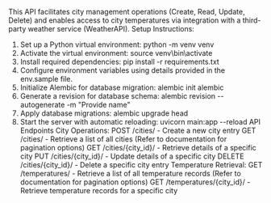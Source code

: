 This API facilitates city management operations (Create, Read, Update, Delete) and enables access to city temperatures via integration with a third-party weather service (WeatherAPI).
Setup Instructions:
   1. Set up a Python virtual environment: python -m venv venv
   2. Activate the virtual environment: source venv\bin\activate
   3. Install required dependencies: pip install -r requirements.txt
   4. Configure environment variables using details provided in the env.sample file.
   5. Initialize Alembic for database migration: alembic init alembic
   6. Generate a revision for database schema: alembic revision --autogenerate -m "Provide name"
   7. Apply database migrations: alembic upgrade head
   8. Start the server with automatic reloading: uvicorn main:app --reload
API Endpoints
City Operations:
POST /cities/ - Create a new city entry
GET /cities/ - Retrieve a list of all cities (Refer to documentation for pagination options)
GET /cities/{city_id}/ - Retrieve details of a specific city
PUT /cities/{city_id}/ - Update details of a specific city
DELETE /cities/{city_id}/ - Delete a specific city entry
Temperature Retrieval:
GET /temperatures/ - Retrieve a list of all temperature records (Refer to documentation for pagination options)
GET /temperatures/{city_id}/ - Retrieve temperature records for a specific city